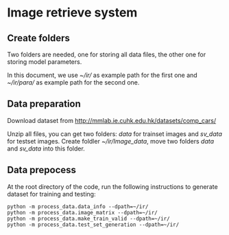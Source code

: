 # Image retrieve system

## Create folders

Two folders are needed, one for storing all data files, the other one for storing model parameters.

In this document, we use *~/ir/* as example path for the first one and *~/ir/para/* as example path for the second one.

## Data preparation

Download dataset from http://mmlab.ie.cuhk.edu.hk/datasets/comp_cars/

Unzip all files, you can get two folders: *data* for trainset images and *sv_data* for testset images. Create foldler *~/ir/Image_data*, move two folders *data* and *sv_data* into this folder.

## Data prepocess
At the root directory of the code, run the following instructions to generate dataset for training and testing:

	python -m process_data.data_info --dpath=~/ir/
	python -m process_data.image_matrix --dpath=~/ir/
	python -m process_data.make_train_valid --dpath=~/ir/
	python -m process_data.test_set_generation --dpath=~/ir/

